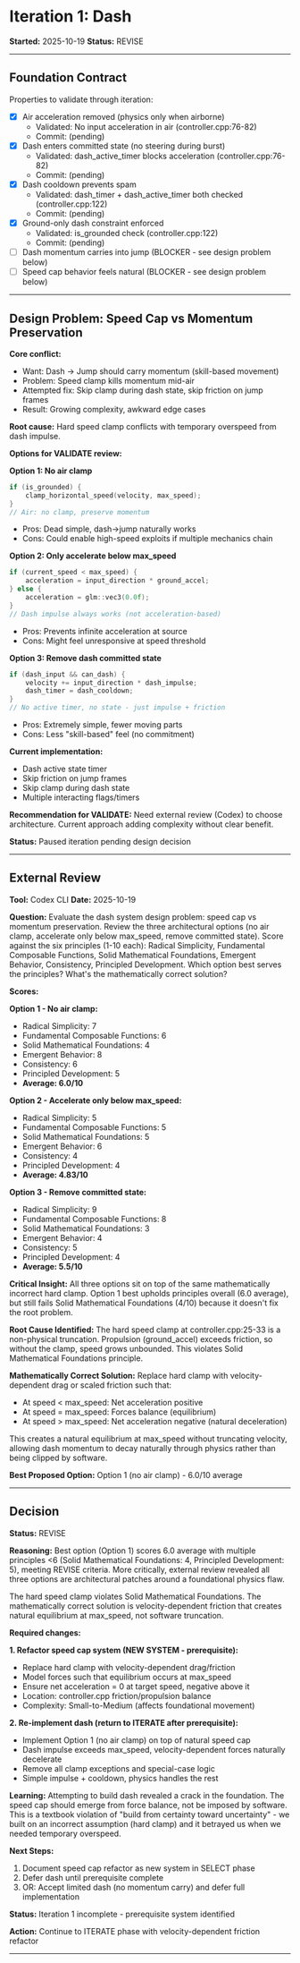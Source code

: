 # Iteration 1: Dash

**Started:** 2025-10-19
**Status:** REVISE

---

<!-- BEGIN: ITERATE/CONTRACT -->
## Foundation Contract

Properties to validate through iteration:

- [x] Air acceleration removed (physics only when airborne)
  - Validated: No input acceleration in air (controller.cpp:76-82)
  - Commit: (pending)
- [x] Dash enters committed state (no steering during burst)
  - Validated: dash_active_timer blocks acceleration (controller.cpp:76-82)
  - Commit: (pending)
- [x] Dash cooldown prevents spam
  - Validated: dash_timer + dash_active_timer both checked (controller.cpp:122)
  - Commit: (pending)
- [x] Ground-only dash constraint enforced
  - Validated: is_grounded check (controller.cpp:122)
  - Commit: (pending)
- [ ] Dash momentum carries into jump (BLOCKER - see design problem below)
- [ ] Speed cap behavior feels natural (BLOCKER - see design problem below)
<!-- END: ITERATE/CONTRACT -->

---

<!-- BEGIN: ITERATE/DESIGN_PROBLEM -->
## Design Problem: Speed Cap vs Momentum Preservation

**Core conflict:**
- Want: Dash → Jump should carry momentum (skill-based movement)
- Problem: Speed clamp kills momentum mid-air
- Attempted fix: Skip clamp during dash state, skip friction on jump frames
- Result: Growing complexity, awkward edge cases

**Root cause:**
Hard speed clamp conflicts with temporary overspeed from dash impulse.

**Options for VALIDATE review:**

**Option 1: No air clamp**
```cpp
if (is_grounded) {
    clamp_horizontal_speed(velocity, max_speed);
}
// Air: no clamp, preserve momentum
```
- Pros: Dead simple, dash→jump naturally works
- Cons: Could enable high-speed exploits if multiple mechanics chain

**Option 2: Only accelerate below max_speed**
```cpp
if (current_speed < max_speed) {
    acceleration = input_direction * ground_accel;
} else {
    acceleration = glm::vec3(0.0f);
}
// Dash impulse always works (not acceleration-based)
```
- Pros: Prevents infinite acceleration at source
- Cons: Might feel unresponsive at speed threshold

**Option 3: Remove dash committed state**
```cpp
if (dash_input && can_dash) {
    velocity += input_direction * dash_impulse;
    dash_timer = dash_cooldown;
}
// No active timer, no state - just impulse + friction
```
- Pros: Extremely simple, fewer moving parts
- Cons: Less "skill-based" feel (no commitment)

**Current implementation:**
- Dash active state timer
- Skip friction on jump frames
- Skip clamp during dash state
- Multiple interacting flags/timers

**Recommendation for VALIDATE:**
Need external review (Codex) to choose architecture. Current approach adding complexity without clear benefit.

**Status:** Paused iteration pending design decision
<!-- END: ITERATE/DESIGN_PROBLEM -->

---

<!-- BEGIN: VALIDATE/REVIEW -->
## External Review

**Tool:** Codex CLI
**Date:** 2025-10-19

**Question:**
Evaluate the dash system design problem: speed cap vs momentum preservation. Review the three architectural options (no air clamp, accelerate only below max_speed, remove committed state). Score against the six principles (1-10 each): Radical Simplicity, Fundamental Composable Functions, Solid Mathematical Foundations, Emergent Behavior, Consistency, Principled Development. Which option best serves the principles? What's the mathematically correct solution?

**Scores:**

**Option 1 - No air clamp:**
- Radical Simplicity: 7
- Fundamental Composable Functions: 6
- Solid Mathematical Foundations: 4
- Emergent Behavior: 8
- Consistency: 6
- Principled Development: 5
- **Average: 6.0/10**

**Option 2 - Accelerate only below max_speed:**
- Radical Simplicity: 5
- Fundamental Composable Functions: 5
- Solid Mathematical Foundations: 5
- Emergent Behavior: 6
- Consistency: 4
- Principled Development: 4
- **Average: 4.83/10**

**Option 3 - Remove committed state:**
- Radical Simplicity: 9
- Fundamental Composable Functions: 8
- Solid Mathematical Foundations: 3
- Emergent Behavior: 4
- Consistency: 5
- Principled Development: 4
- **Average: 5.5/10**

**Critical Insight:**
All three options sit on top of the same mathematically incorrect hard clamp. Option 1 best upholds principles overall (6.0 average), but still fails Solid Mathematical Foundations (4/10) because it doesn't fix the root problem.

**Root Cause Identified:**
The hard speed clamp at controller.cpp:25-33 is a non-physical truncation. Propulsion (ground_accel) exceeds friction, so without the clamp, speed grows unbounded. This violates Solid Mathematical Foundations principle.

**Mathematically Correct Solution:**
Replace hard clamp with velocity-dependent drag or scaled friction such that:
- At speed < max_speed: Net acceleration positive
- At speed = max_speed: Forces balance (equilibrium)
- At speed > max_speed: Net acceleration negative (natural deceleration)

This creates a natural equilibrium at max_speed without truncating velocity, allowing dash momentum to decay naturally through physics rather than being clipped by software.

**Best Proposed Option:** Option 1 (no air clamp) - 6.0/10 average
<!-- END: VALIDATE/REVIEW -->

---

<!-- BEGIN: VALIDATE/DECISION -->
## Decision

**Status:** REVISE

**Reasoning:**
Best option (Option 1) scores 6.0 average with multiple principles <6 (Solid Mathematical Foundations: 4, Principled Development: 5), meeting REVISE criteria. More critically, external review revealed all three options are architectural patches around a foundational physics flaw.

The hard speed clamp violates Solid Mathematical Foundations. The mathematically correct solution is velocity-dependent friction that creates natural equilibrium at max_speed, not software truncation.

**Required changes:**

**1. Refactor speed cap system (NEW SYSTEM - prerequisite):**
- Replace hard clamp with velocity-dependent drag/friction
- Model forces such that equilibrium occurs at max_speed
- Ensure net acceleration = 0 at target speed, negative above it
- Location: controller.cpp friction/propulsion balance
- Complexity: Small-to-Medium (affects foundational movement)

**2. Re-implement dash (return to ITERATE after prerequisite):**
- Implement Option 1 (no air clamp) on top of natural speed cap
- Dash impulse exceeds max_speed, velocity-dependent forces naturally decelerate
- Remove all clamp exceptions and special-case logic
- Simple impulse + cooldown, physics handles the rest

**Learning:**
Attempting to build dash revealed a crack in the foundation. The speed cap should emerge from force balance, not be imposed by software. This is a textbook violation of "build from certainty toward uncertainty" - we built on an incorrect assumption (hard clamp) and it betrayed us when we needed temporary overspeed.

**Next Steps:**
1. Document speed cap refactor as new system in SELECT phase
2. Defer dash until prerequisite complete
3. OR: Accept limited dash (no momentum carry) and defer full implementation

**Status:** Iteration 1 incomplete - prerequisite system identified

**Action:** Continue to ITERATE phase with velocity-dependent friction refactor
<!-- END: VALIDATE/DECISION -->

---
